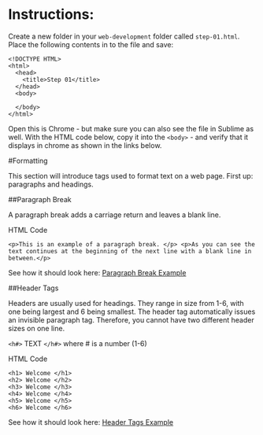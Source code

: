# Instructions: 

Create a new folder in your `web-development` folder called `step-01.html`. Place the following contents in to the file and save:

~~~
<!DOCTYPE HTML>
<html>
  <head>
    <title>Step 01</title>
  </head>
  <body>

  </body>
</html>
~~~

Open this is Chrome - but make sure you can also see the file in Sublime as well. With the HTML code below, copy it into the `<body>` - and verify that it displays in chrome as shown in the links below.


#Formatting

This section will introduce tags used to format text on a web page. First up: paragraphs and headings.


##Paragraph Break

A paragraph break adds a carriage return and leaves a blank line.

HTML Code
~~~
<p>This is an example of a paragraph break. </p> <p>As you can see the text continues at the beginning of the next line with a blank line in between.</p>
~~~

See how it should look here: <a href="archives/examples/example1.htm" target="_blank">Paragraph Break Example</a>


##Header Tags

Headers are usually used for headings. They range in size from 1-6, with one being largest and 6 being smallest. The header tag automatically issues an invisible paragraph tag. Therefore, you cannot have two different header sizes on one line.

`<h#>` TEXT `</h#>` where # is a number (1-6)

HTML Code
~~~
<h1> Welcome </h1>
<h2> Welcome </h2>
<h3> Welcome </h3>
<h4> Welcome </h4>
<h5> Welcome </h5>
<h6> Welcome </h6>
~~~

See how it should look here:  <a href="archives/examples/Headings.htm" target="_blank">Header Tags Example</a>

